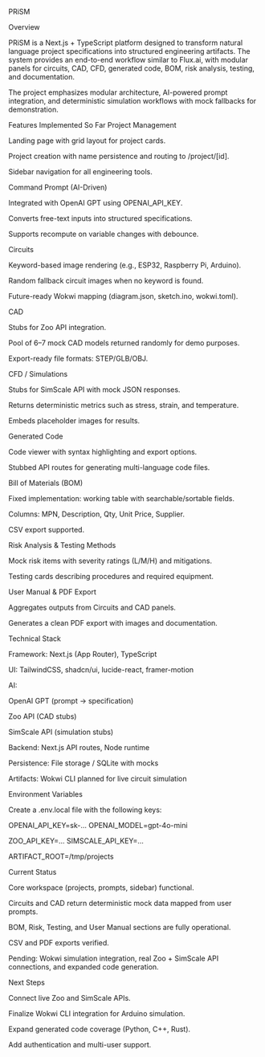 PRiSM

Overview

PRiSM is a Next.js + TypeScript platform designed to transform natural language project specifications into structured engineering artifacts.
The system provides an end-to-end workflow similar to Flux.ai, with modular panels for circuits, CAD, CFD, generated code, BOM, risk analysis, testing, and documentation.

The project emphasizes modular architecture, AI-powered prompt integration, and deterministic simulation workflows with mock fallbacks for demonstration.

Features Implemented So Far
Project Management

Landing page with grid layout for project cards.

Project creation with name persistence and routing to /project/[id].

Sidebar navigation for all engineering tools.

Command Prompt (AI-Driven)

Integrated with OpenAI GPT using OPENAI_API_KEY.

Converts free-text inputs into structured specifications.

Supports recompute on variable changes with debounce.

Circuits

Keyword-based image rendering (e.g., ESP32, Raspberry Pi, Arduino).

Random fallback circuit images when no keyword is found.

Future-ready Wokwi mapping (diagram.json, sketch.ino, wokwi.toml).

CAD

Stubs for Zoo API integration.

Pool of 6–7 mock CAD models returned randomly for demo purposes.

Export-ready file formats: STEP/GLB/OBJ.

CFD / Simulations

Stubs for SimScale API with mock JSON responses.

Returns deterministic metrics such as stress, strain, and temperature.

Embeds placeholder images for results.

Generated Code

Code viewer with syntax highlighting and export options.

Stubbed API routes for generating multi-language code files.

Bill of Materials (BOM)

Fixed implementation: working table with searchable/sortable fields.

Columns: MPN, Description, Qty, Unit Price, Supplier.

CSV export supported.

Risk Analysis & Testing Methods

Mock risk items with severity ratings (L/M/H) and mitigations.

Testing cards describing procedures and required equipment.

User Manual & PDF Export

Aggregates outputs from Circuits and CAD panels.

Generates a clean PDF export with images and documentation.

Technical Stack

Framework: Next.js (App Router), TypeScript

UI: TailwindCSS, shadcn/ui, lucide-react, framer-motion

AI:

OpenAI GPT (prompt → specification)

Zoo API (CAD stubs)

SimScale API (simulation stubs)

Backend: Next.js API routes, Node runtime

Persistence: File storage / SQLite with mocks

Artifacts: Wokwi CLI planned for live circuit simulation

Environment Variables

Create a .env.local file with the following keys:

OPENAI_API_KEY=sk-...
OPENAI_MODEL=gpt-4o-mini

ZOO_API_KEY=...
SIMSCALE_API_KEY=...

ARTIFACT_ROOT=/tmp/projects

Current Status

Core workspace (projects, prompts, sidebar) functional.

Circuits and CAD return deterministic mock data mapped from user prompts.

BOM, Risk, Testing, and User Manual sections are fully operational.

CSV and PDF exports verified.

Pending: Wokwi simulation integration, real Zoo + SimScale API connections, and expanded code generation.

Next Steps

Connect live Zoo and SimScale APIs.

Finalize Wokwi CLI integration for Arduino simulation.

Expand generated code coverage (Python, C++, Rust).

Add authentication and multi-user support.

